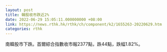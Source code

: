 ```yaml
---
layout: post
title: 韓股收市跌近2%
date: 2022-06-29 15:05:11.000000000 +08:00
link: https://news.rthk.hk/rthk/ch/component/k2/1655263-20220629.htm
categories: rthk
---
```


南韓股市下跌。首爾綜合指數收市報2377點，跌44點，跌幅1.82%。
